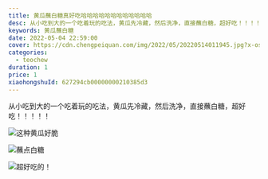 ```yaml
---
title: 黄瓜蘸白糖真好吃哈哈哈哈哈哈哈哈哈哈哈哈
desc: 从小吃到大的一个吃着玩的吃法，黄瓜先冷藏，然后洗净，直接蘸白糖，超好吃！！！！！
keywords: 黄瓜蘸白糖
date: 2022-05-04 22:59:00
cover: https://cdn.chengpeiquan.com/img/2022/05/20220514011945.jpg?x-oss-process=image/interlace,1
categories:
  - teochew
duration: 1
price: 1
xiaohongshuId: 627294cb00000000210385d3
---
```


从小吃到大的一个吃着玩的吃法，黄瓜先冷藏，然后洗净，直接蘸白糖，超好吃！！！！！

![这种黄瓜好脆](https://cdn.chengpeiquan.com/img/2022/05/20220514011958.jpg?x-oss-process=image/interlace,1)

![蘸点白糖](https://cdn.chengpeiquan.com/img/2022/05/20220514012001.jpg?x-oss-process=image/interlace,1)

![超好吃的！](https://cdn.chengpeiquan.com/img/2022/05/20220514012000.jpg?x-oss-process=image/interlace,1)
